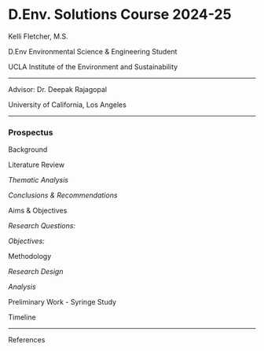# **D.Env. Solutions Course 2024-25**

Kelli Fletcher, M.S.

D.Env Environmental Science & Engineering Student

UCLA Institute of the Environment and Sustainability

-----------------------------------------------------------------------------------------------------------------------------------------------------------------------------------

Advisor: Dr. Deepak Rajagopal

University of California, Los Angeles

-----------------------------------------------------------------------------------------------------------------------------------------------------------------------------------

### **Prospectus**

Background

Literature Review

*Thematic Analysis*

*Conclusions & Recommendations*

Aims & Objectives

*Research Questions:*

*Objectives:*

Methodology

*Research Design*

*Analysis*

Preliminary Work - Syringe Study

Timeline

-----------------------------------------------------------------------------------------------------------------------------------------------------------------------------------

References
